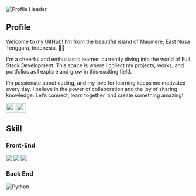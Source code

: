 <img src="profile_banner.png" alt="Profile Header">


## Profile
<p>
    Welcome to my GitHub! I'm from the beautiful island of Maumere, East Nusa Tenggara, Indonesia. 🌴✨
</p>
<p>
    I'm a cheerful and enthusiastic learner, currently diving into the world of Full Stack Development. This space is where I collect my projects, works, and portfolios as I explore and grow in this exciting field.
</p>
<p>
    I’m passionate about coding, and my love for learning keeps me motivated every day. I believe in the power of collaboration and the joy of sharing knowledge. Let’s connect, learn together, and create something amazing!
</p>
<p>
    <a href="https://www.linkedin.com/in/evania-joycelin-437714153/">
        <img src="https://img.shields.io/badge/linkedin-%230077B5.svg?&style=for-the-badge&logo=linkedin&logoColor=white" height=25>
    </a> 
    <a href="https://www.instagram.com/evaniajoycelin/">
        <img src="https://img.shields.io/badge/instagram-%23E4405F.svg?&style=for-the-badge&logo=instagram&logoColor=white" height=25>
    </a> 
</p>

## Skill
### Front-End
<img src="https://img.shields.io/badge/HTML5-E34F26?style=for-the-badge&logo=html5&logoColor=white"> <img  src="https://img.shields.io/badge/CSS3-1572B6?style=for-the-badge&logo=css3&logoColor=white"> <img  src="https://img.shields.io/badge/JavaScript-F7DF1E?style=for-the-badge&logo=javascript&logoColor=black"> 

### Back End
<img alt="Python" src="https://img.shields.io/badge/python%20-%2314354C.svg?&style=for-the-badge&logo=python&logoColor=white"/> 